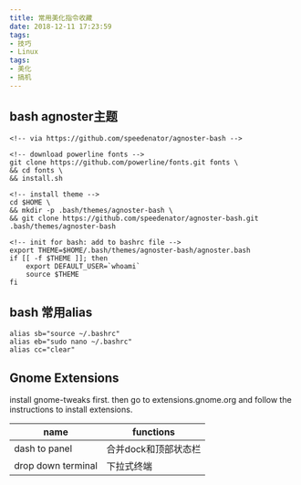 ```yaml
---
title: 常用美化指令收藏
date: 2018-12-11 17:23:59
tags:
- 技巧
- Linux
tags:
- 美化
- 搞机
---
```


<!-- more -->

## bash agnoster主题

````
<!-- via https://github.com/speedenator/agnoster-bash -->

<!-- download powerline fonts -->
git clone https://github.com/powerline/fonts.git fonts \
&& cd fonts \
&& install.sh

<!-- install theme -->
cd $HOME \
&& mkdir -p .bash/themes/agnoster-bash \
&& git clone https://github.com/speedenator/agnoster-bash.git .bash/themes/agnoster-bash

<!-- init for bash: add to bashrc file -->
export THEME=$HOME/.bash/themes/agnoster-bash/agnoster.bash
if [[ -f $THEME ]]; then
    export DEFAULT_USER=`whoami`
    source $THEME
fi
````

## bash 常用alias

````
alias sb="source ~/.bashrc"
alias eb="sudo nano ~/.bashrc"
alias cc="clear"
````

## Gnome Extensions

install gnome-tweaks first. then go to extensions.gnome.org and follow the instructions to install extensions.

| name | functions |
|-|-|
| dash to panel | 合并dock和顶部状态栏 |
| drop down terminal | 下拉式终端 |
